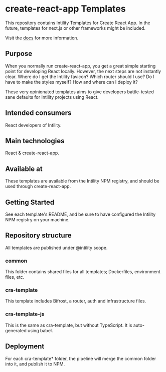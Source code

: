 # create-react-app Templates

This repository contains Intility Templates for Create React App. In the future, templates for next.js or other frameworks might be included.

Visit the [docs](https://create-intility-app.openshift-inside.intility.no/) for more information.

## Purpose

When you normally run create-react-app, you get a great simple starting point for developing React locally. However, the next steps are not instantly clear. Where do I get the Intility favicon? Which router should I use? Do I have to make the styles myself? How and where can I deploy it?

These very opinionated templates aims to give developers battle-tested sane defaults for Intility projects using React.

## Intended consumers

React developers of Intility.

## Main technologies

React & create-react-app.

## Available at

These templates are available from the Intility NPM registry, and should be used through create-react-app.

## Getting Started

See each template's README, and be sure to have configured the Intility NPM registry on your machine.

## Repository structure

All templates are published under @intility scope.

### common

This folder contains shared files for all templates; Dockerfiles, environment files, etc.

### cra-template

This template includes Bifrost, a router, auth and infrastructure files.

### cra-template-js

This is the same as cra-template, but without TypeScript. It is auto-generated using babel.

## Deployment

For each cra-template\* folder, the pipeline will merge the common folder into it, and publish it to NPM.
